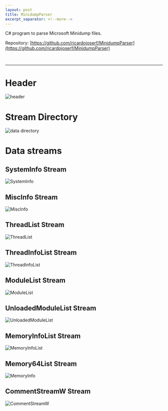 ```yaml
---
layout: post
title: MinidumpParser
excerpt_separator: <!--more-->
---
```


C# program to parse Microsoft Minidump files.


<!--more-->

Repository: [https://github.com/ricardojoserf/MinidumpParser](https://github.com/ricardojoserf/MinidumpParser)


<br>

---------------------------------------------------------------

# Header

![header](https://raw.githubusercontent.com/ricardojoserf/ricardojoserf.github.io/master/images/minidumpparser/Header.png)

# Stream Directory

![data directory](https://raw.githubusercontent.com/ricardojoserf/ricardojoserf.github.io/master/images/minidumpparser/StreamDirectory.png)

# Data streams

## SystemInfo Stream

![SystemInfo](https://raw.githubusercontent.com/ricardojoserf/ricardojoserf.github.io/master/images/minidumpparser/SystemInfo.png)

## MiscInfo Stream

![MiscInfo](https://raw.githubusercontent.com/ricardojoserf/ricardojoserf.github.io/master/images/minidumpparser/MiscInfo.png)

## ThreadList Stream

![ThreadList](https://raw.githubusercontent.com/ricardojoserf/ricardojoserf.github.io/master/images/minidumpparser/ThreadList.png)

## ThreadInfoList Stream

![ThreadInfoList](https://raw.githubusercontent.com/ricardojoserf/ricardojoserf.github.io/master/images/minidumpparser/ThreadInfoList.png)

## ModuleList Stream

![ModuleList](https://raw.githubusercontent.com/ricardojoserf/ricardojoserf.github.io/master/images/minidumpparser/ModuleList.png)

## UnloadedModuleList Stream

![UnloadedModuleList](https://raw.githubusercontent.com/ricardojoserf/ricardojoserf.github.io/master/images/minidumpparser/UnloadedModuleList.png)

## MemoryInfoList Stream

![MemoryInfoList](https://raw.githubusercontent.com/ricardojoserf/ricardojoserf.github.io/master/images/minidumpparser/MemoryInfoList.png)

## Memory64List Stream

![MemoryInfo](https://raw.githubusercontent.com/ricardojoserf/ricardojoserf.github.io/master/images/minidumpparser/Memory64List.png)

## CommentStreamW Stream

![CommentStreamW](https://raw.githubusercontent.com/ricardojoserf/ricardojoserf.github.io/master/images/minidumpparser/CommentStreamW.png)

<br>